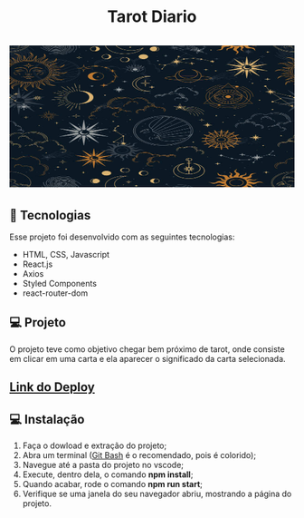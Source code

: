 
<h1 align="center">
Tarot Diario<br/><br/>

<img width="1000px" height ="250px" src="./src/assets/bg-card-2.jpg"> 
</h1>


## 🚀 Tecnologias 

Esse projeto foi desenvolvido com as seguintes tecnologias:

- HTML, CSS, Javascript
- React.js
- Axios
- Styled Components
- react-router-dom


## 💻 Projeto
O projeto teve como objetivo chegar bem próximo de tarot, onde consiste em clicar em uma carta e ela aparecer o significado da carta selecionada. 

## [Link do Deploy](tarot-diary.surge.sh)
## 💻 Instalação

1. Faça o dowload e extração do projeto;
2. Abra um terminal ([Git Bash](https://git-scm.com/book/pt-pt/v2/Appendix-A%3A-Git-em-Outros-Ambientes-Git-in-Bash) é o recomendado, pois é colorido);
3. Navegue até a pasta do projeto no vscode;
4. Execute, dentro dela, o comando **npm install**;
5. Quando acabar, rode o comando **npm run start**;
6. Verifique se uma janela do seu navegador abriu, mostrando a página do projeto.
